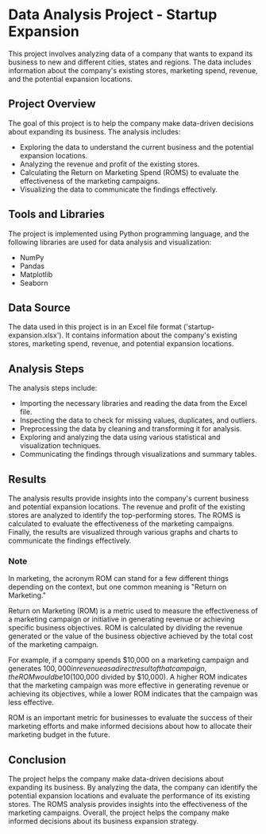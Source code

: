 # Data Analysis Project - Startup Expansion
This project involves analyzing data of a company that wants to expand its business to new and different cities, states and regions. The data includes information about the company's existing stores, marketing spend, revenue, and the potential expansion locations.



## Project Overview
The goal of this project is to help the company make data-driven decisions about expanding its business. The analysis includes:

* Exploring the data to understand the current business and the potential expansion locations.
* Analyzing the revenue and profit of the existing stores.
* Calculating the Return on Marketing Spend (ROMS) to evaluate the effectiveness of the marketing campaigns.
* Visualizing the data to communicate the findings effectively.

## Tools and Libraries
The project is implemented using Python programming language, and the following libraries are used for data analysis and visualization:

* NumPy
* Pandas
* Matplotlib
* Seaborn

## Data Source
The data used in this project is in an Excel file format ('startup-expansion.xlsx'). It contains information about the company's existing stores, marketing spend, revenue, and potential expansion locations.

## Analysis Steps
The analysis steps include:

* Importing the necessary libraries and reading the data from the Excel file.
* Inspecting the data to check for missing values, duplicates, and outliers.
* Preprocessing the data by cleaning and transforming it for analysis.
* Exploring and analyzing the data using various statistical and visualization techniques.
* Communicating the findings through visualizations and summary tables.


## Results
The analysis results provide insights into the company's current business and potential expansion locations. The revenue and profit of the existing stores are analyzed to identify the top-performing stores. The ROMS is calculated to evaluate the effectiveness of the marketing campaigns. Finally, the results are visualized through various graphs and charts to communicate the findings effectively.
### Note 
In marketing, the acronym ROM can stand for a few different things depending on the context, but one common meaning is "Return on Marketing."

Return on Marketing (ROM) is a metric used to measure the effectiveness of a marketing campaign or initiative in generating revenue or achieving specific business objectives. ROM is calculated by dividing the revenue generated or the value of the business objective achieved by the total cost of the marketing campaign.

For example, if a company spends $10,000 on a marketing campaign and generates $100,000 in revenue as a direct result of that campaign, the ROM would be 10 ($100,000 divided by $10,000). A higher ROM indicates that the marketing campaign was more effective in generating revenue or achieving its objectives, while a lower ROM indicates that the campaign was less effective.

ROM is an important metric for businesses to evaluate the success of their marketing efforts and make informed decisions about how to allocate their marketing budget in the future.


## Conclusion
The project helps the company make data-driven decisions about expanding its business. By analyzing the data, the company can identify the potential expansion locations and evaluate the performance of its existing stores. The ROMS analysis provides insights into the effectiveness of the marketing campaigns. Overall, the project helps the company make informed decisions about its business expansion strategy.
